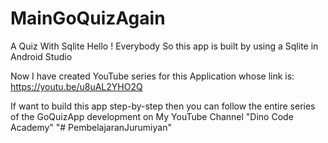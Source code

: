 # MainGoQuizAgain
A Quiz With Sqlite
 Hello ! Everybody
 So this app is built by using a Sqlite in Android Studio 
 
 Now I have created YouTube series for this Application
 whose link is: https://youtu.be/u8uAL2YHO2Q
 
 If want to build this app step-by-step then you can follow the entire 
 series of the GoQuizApp development on My YouTube Channel "Dino Code Academy"
"# PembelajaranJurumiyan" 
